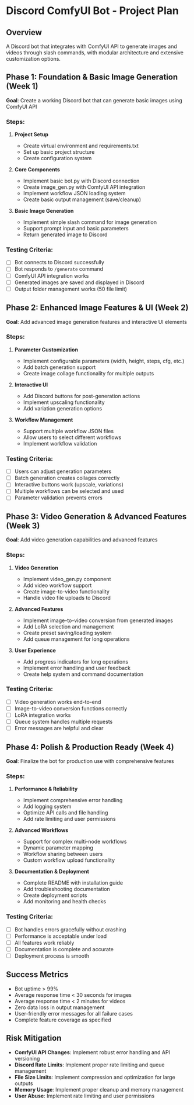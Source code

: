 # Discord ComfyUI Bot - Project Plan

## Overview
A Discord bot that integrates with ComfyUI API to generate images and videos through slash commands, with modular architecture and extensive customization options.

## Phase 1: Foundation & Basic Image Generation (Week 1)
**Goal**: Create a working Discord bot that can generate basic images using ComfyUI API

### Steps:
1. **Project Setup**
   - Create virtual environment and requirements.txt
   - Set up basic project structure
   - Create configuration system

2. **Core Components**
   - Implement basic bot.py with Discord connection
   - Create image_gen.py with ComfyUI API integration
   - Implement workflow JSON loading system
   - Create basic output management (save/cleanup)

3. **Basic Image Generation**
   - Implement simple slash command for image generation
   - Support prompt input and basic parameters
   - Return generated image to Discord

### Testing Criteria:
- [ ] Bot connects to Discord successfully
- [ ] Bot responds to `/generate` command
- [ ] ComfyUI API integration works
- [ ] Generated images are saved and displayed in Discord
- [ ] Output folder management works (50 file limit)

## Phase 2: Enhanced Image Features & UI (Week 2)
**Goal**: Add advanced image generation features and interactive UI elements

### Steps:
1. **Parameter Customization**
   - Implement configurable parameters (width, height, steps, cfg, etc.)
   - Add batch generation support
   - Create image collage functionality for multiple outputs

2. **Interactive UI**
   - Add Discord buttons for post-generation actions
   - Implement upscaling functionality
   - Add variation generation options

3. **Workflow Management**
   - Support multiple workflow JSON files
   - Allow users to select different workflows
   - Implement workflow validation

### Testing Criteria:
- [ ] Users can adjust generation parameters
- [ ] Batch generation creates collages correctly
- [ ] Interactive buttons work (upscale, variations)
- [ ] Multiple workflows can be selected and used
- [ ] Parameter validation prevents errors

## Phase 3: Video Generation & Advanced Features (Week 3)
**Goal**: Add video generation capabilities and advanced features

### Steps:
1. **Video Generation**
   - Implement video_gen.py component
   - Add video workflow support
   - Create image-to-video functionality
   - Handle video file uploads to Discord

2. **Advanced Features**
   - Implement image-to-video conversion from generated images
   - Add LoRA selection and management
   - Create preset saving/loading system
   - Add queue management for long operations

3. **User Experience**
   - Add progress indicators for long operations
   - Implement error handling and user feedback
   - Create help system and command documentation

### Testing Criteria:
- [ ] Video generation works end-to-end
- [ ] Image-to-video conversion functions correctly
- [ ] LoRA integration works
- [ ] Queue system handles multiple requests
- [ ] Error messages are helpful and clear

## Phase 4: Polish & Production Ready (Week 4)
**Goal**: Finalize the bot for production use with comprehensive features

### Steps:
1. **Performance & Reliability**
   - Implement comprehensive error handling
   - Add logging system
   - Optimize API calls and file handling
   - Add rate limiting and user permissions

2. **Advanced Workflows**
   - Support for complex multi-node workflows
   - Dynamic parameter mapping
   - Workflow sharing between users
   - Custom workflow upload functionality

3. **Documentation & Deployment**
   - Complete README with installation guide
   - Add troubleshooting documentation
   - Create deployment scripts
   - Add monitoring and health checks

### Testing Criteria:
- [ ] Bot handles errors gracefully without crashing
- [ ] Performance is acceptable under load
- [ ] All features work reliably
- [ ] Documentation is complete and accurate
- [ ] Deployment process is smooth

## Success Metrics
- Bot uptime > 99%
- Average response time < 30 seconds for images
- Average response time < 2 minutes for videos
- Zero data loss in output management
- User-friendly error messages for all failure cases
- Complete feature coverage as specified

## Risk Mitigation
- **ComfyUI API Changes**: Implement robust error handling and API versioning
- **Discord Rate Limits**: Implement proper rate limiting and queue management
- **File Size Limits**: Implement compression and optimization for large outputs
- **Memory Usage**: Implement proper cleanup and memory management
- **User Abuse**: Implement rate limiting and user permissions 